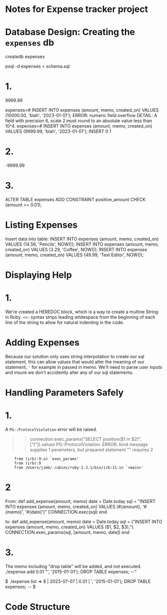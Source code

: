 # Notes for Expense tracker project

# Database Design: Creating the `expenses` db

createdb expenses

psql -d expenses < schema.sql

# 1.
9999.99

expenses=# INSERT INTO expenses (amount, memo, created_on) VALUES (10000.00, 'blah', '2023-01-01');
ERROR:  numeric field overflow
DETAIL:  A field with precision 6, scale 2 must round to an absolute value less than 10^4.
expenses=# INSERT INTO expenses (amount, memo, created_on) VALUES (9999.99, 'blah', '2023-01-01');
INSERT 0 1

# 2.
-9999.99

# 3.
ALTER TABLE expenses ADD CONSTRAINT positive_amount CHECK (amount >= 0.01);

# Listing Expenses

Insert data into table:
INSERT INTO expenses (amount, memo, created_on) VALUES (14.56, 'Pencils', NOW());
INSERT INTO expenses (amount, memo, created_on) VALUES (3.29, 'Coffee', NOW());
INSERT INTO expenses (amount, memo, created_on) VALUES (49.99, 'Text Editor', NOW());

# Displaying Help

# 1.
We're created a HEREDOC block, which is a way to create a multine String in Ruby. `<<~` syntax strips leading whitespace from the beginning of each line of the string to allow for natural indenting in the code.

# Adding Expenses

Because our solution only uses string interpolation to create our sql statement, this can allow values that would alter the meaning of our statement, `'` for example in passed in memo. We'll need to parse user inputs and insure we don't accidently alter any of our sql statements.

# Handling Parameters Safely

# 1.
A `PG::ProtocolViolation` error will be raised. 

>> connection.exec_params("SELECT position($1 in $2)", ["t"]).values
PG::ProtocolViolation: ERROR:  bind message supplies 1 parameters, but prepared statement "" requires 2

        from (irb):9:in `exec_params'
        from (irb):9
        from /Users/jimb/.rubies/ruby-2.3.1/bin/irb:11:in `<main>'

# 2

From:
def add_expense(amount, memo)
  date = Date.today
  sql = "INSERT INTO expenses (amount, memo, created_on) VALUES (#{amount}, '#{memo}', '#{date}')"
  CONNECTION.exec(sql)
end

to:
def add_expense(amount, memo)
  date = Date.today
  sql = ("INSERT INTO expenses (amount, memo, created_on) VALUES ($1, $2, $3);")
  CONNECTION.exec_params(sql, [amount, memo, date])
end

# 3.

The memo including "drop table" will be added, and not executed.
./expense add 0.01 "', '2015-01-01'); DROP TABLE expenses; --"

$ ./expense list
=>   8 | 2023-07-07 |         0.01 | ', '2015-01-01'); DROP TABLE expenses; --
$

# Code Structure

